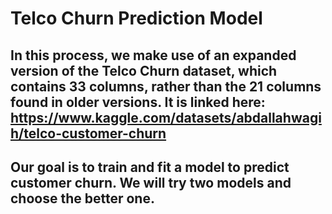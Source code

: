 # Telco Churn Prediction Model

## In this process, we make use of an expanded version of the Telco Churn dataset, which contains 33 columns, rather than the 21 columns found in older versions. It is linked here: https://www.kaggle.com/datasets/abdallahwagih/telco-customer-churn

## Our goal is to train and fit a model to predict customer churn. We will try two models and choose the better one.
